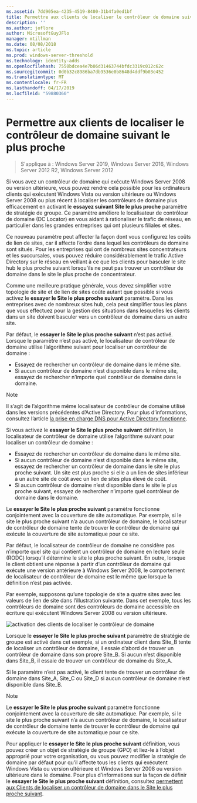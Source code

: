 ```yaml
---
ms.assetid: 7dd905ea-4235-4519-8400-31b4fa0ed1bf
title: Permettre aux clients de localiser le contrôleur de domaine suivant le plus proche
description: ''
ms.author: joflore
author: MicrosoftGuyJFlo
manager: mtillman
ms.date: 08/08/2018
ms.topic: article
ms.prod: windows-server-threshold
ms.technology: identity-adds
ms.openlocfilehash: 7550bdcea4e7b06d31463744bfdc3319c012c62c
ms.sourcegitcommit: 0d0b32c8986ba7db9536e0b8648d4ddf9b03e452
ms.translationtype: MT
ms.contentlocale: fr-FR
ms.lasthandoff: 04/17/2019
ms.locfileid: "59880360"
---
```

# <a name="enabling-clients-to-locate-the-next-closest-domain-controller"></a>Permettre aux clients de localiser le contrôleur de domaine suivant le plus proche

>S'applique à : Windows Server 2019, Windows Server 2016, Windows Server 2012 R2, Windows Server 2012

Si vous avez un contrôleur de domaine qui exécute Windows Server 2008 ou version ultérieure, vous pouvez rendre cela possible pour les ordinateurs clients qui exécutent Windows Vista ou version ultérieure ou Windows Server 2008 ou plus récent à localiser les contrôleurs de domaine plus efficacement en activant le **essayez suivant Site le plus proche** paramètre de stratégie de groupe. Ce paramètre améliore le localisateur de contrôleur de domaine (DC Locator) en vous aidant à rationaliser le trafic de réseau, en particulier dans les grandes entreprises qui ont plusieurs filiales et sites.

Ce nouveau paramètre peut affecter la façon dont vous configurez les coûts de lien de sites, car il affecte l’ordre dans lequel les contrôleurs de domaine sont situés. Pour les entreprises qui ont de nombreux sites concentrateurs et les succursales, vous pouvez réduire considérablement le trafic Active Directory sur le réseau en veillant à ce que les clients pour basculer le site hub le plus proche suivant lorsqu’ils ne peut pas trouver un contrôleur de domaine dans le site le plus proche de concentrateur.

Comme une meilleure pratique générale, vous devez simplifier votre topologie de site et de lien de sites coûte autant que possible si vous activez le **essayer le Site le plus proche suivant** paramètre. Dans les entreprises avec de nombreux sites hub, cela peut simplifier tous les plans que vous effectuez pour la gestion des situations dans lesquelles les clients dans un site doivent basculer vers un contrôleur de domaine dans un autre site.

Par défaut, le **essayer le Site le plus proche suivant** n’est pas activé. Lorsque le paramètre n’est pas activé, le localisateur de contrôleur de domaine utilise l’algorithme suivant pour localiser un contrôleur de domaine :

- Essayez de rechercher un contrôleur de domaine dans le même site.
- Si aucun contrôleur de domaine n’est disponible dans le même site, essayez de rechercher n’importe quel contrôleur de domaine dans le domaine.

> [!NOTE]
> Il s’agit de l’algorithme même localisateur de contrôleur de domaine utilisé dans les versions précédentes d’Active Directory. Pour plus d’informations, consultez l’article [la prise en charge DNS pour Active Directory fonctionne](https://go.microsoft.com/fwlink/?LinkId=108587).

Si vous activez le **essayer le Site le plus proche suivant** définition, le localisateur de contrôleur de domaine utilise l’algorithme suivant pour localiser un contrôleur de domaine :

- Essayez de rechercher un contrôleur de domaine dans le même site.
- Si aucun contrôleur de domaine n’est disponible dans le même site, essayez de rechercher un contrôleur de domaine dans le site le plus proche suivant. Un site est plus proche si elle a un lien de sites inférieur à un autre site de coût avec un lien de sites plus élevé de coût.
- Si aucun contrôleur de domaine n’est disponible dans le site le plus proche suivant, essayez de rechercher n’importe quel contrôleur de domaine dans le domaine.

Le **essayer le Site le plus proche suivant** paramètre fonctionne conjointement avec la couverture de site automatique. Par exemple, si le site le plus proche suivant n’a aucun contrôleur de domaine, le localisateur de contrôleur de domaine tente de trouver le contrôleur de domaine qui exécute la couverture de site automatique pour ce site.

Par défaut, le localisateur de contrôleur de domaine ne considère pas n’importe quel site qui contient un contrôleur de domaine en lecture seule (RODC) lorsqu’il détermine le site le plus proche suivant. En outre, lorsque le client obtient une réponse à partir d’un contrôleur de domaine qui exécute une version antérieure à Windows Server 2008, le comportement de localisateur de contrôleur de domaine est le même que lorsque la définition n’est pas activée.

Par exemple, supposons qu’une topologie de site a quatre sites avec les valeurs de lien de site dans l’illustration suivante. Dans cet exemple, tous les contrôleurs de domaine sont des contrôleurs de domaine accessible en écriture qui exécutent Windows Server 2008 ou version ultérieure.

![activation des clients de localiser le contrôleur de domaine](media/Enabling-Clients-to-Locate-the-Next-Closest-Domain-Controller/beff4087-fb2a-463b-96ac-d440a9e29b75.gif)

Lorsque le **essayer le Site le plus proche suivant** paramètre de stratégie de groupe est activé dans cet exemple, si un ordinateur client dans Site_B tente de localiser un contrôleur de domaine, il essaie d’abord de trouver un contrôleur de domaine dans son propre Site_B. Si aucun n’est disponible dans Site_B, il essaie de trouver un contrôleur de domaine du Site_A.

Si le paramètre n’est pas activé, le client tente de trouver un contrôleur de domaine dans Site_A, Site_C ou Site_D si aucun contrôleur de domaine n’est disponible dans Site_B.

> [!NOTE]
> Le **essayer le Site le plus proche suivant** paramètre fonctionne conjointement avec la couverture de site automatique. Par exemple, si le site le plus proche suivant n’a aucun contrôleur de domaine, le localisateur de contrôleur de domaine tente de trouver le contrôleur de domaine qui exécute la couverture de site automatique pour ce site.

Pour appliquer le **essayer le Site le plus proche suivant** définition, vous pouvez créer un objet de stratégie de groupe (GPO) et liez-le à l’objet approprié pour votre organisation, ou vous pouvez modifier la stratégie de domaine par défaut pour qu’il affecte tous les clients qui exécutent Windows Vista ou version ultérieure et Windows Server 2008 ou version ultérieure dans le domaine. Pour plus d’informations sur la façon de définir le **essayer le Site le plus proche suivant** définition, consultez [permettent aux Clients de localiser un contrôleur de domaine dans le Site le plus proche suivant](https://technet.microsoft.com/library/cc772592.aspx).
